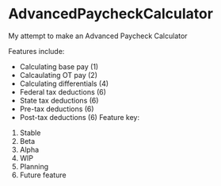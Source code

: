 # AdvancedPaycheckCalculator
My attempt to make an Advanced Paycheck Calculator

Features include:
  - Calculating base pay (1)
  - Calcaulating OT pay (2)
  - Calculating differentials (4)
  - Federal tax deductions (6)
  - State tax deductions (6)
  - Pre-tax deductions (6)
  - Post-tax deductions (6)
 Feature key:
  1. Stable
  2. Beta
  3. Alpha
  4. WIP
  5. Planning
  6. Future feature
